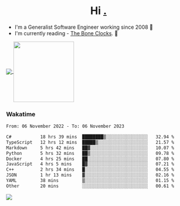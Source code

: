 <h1 align="center">Hi <a href="https://www.hackerrank.com/erasmosaraujo">.</a></h1>
 
- I'm a Generalist Software Engineer working  since 2008 🚀
- I'm currently reading - <a href="https://www.amazon.ca/Bone-Clocks-David-Mitchell/dp/0340921625">The Bone Clocks</a>. 📘
  
<p align="left">
  <a href="https://github.com/erasmosoares/github-readme-stats">
    <img
      align="center"
      src="https://github-readme-stats.vercel.app/api/top-langs/?username=erasmosoares&theme=radical&layout=compact"
    />
  </a>
  <a href="https://github.com/erasmosoares/github-readme-stats">
    <img
      align="center"
      height="165"
      src="https://github-readme-stats.vercel.app/api?username=erasmosoares&theme=radical&count_private=true&show_icons=true&custom_title=Github%20Status&hide=issues"
    />
  </a>
</p>

<!--
 ### Repo 
 
<p align="left">
 <a href="https://github.com/erasmosoares/github-readme-stats">
    <img
      align="center"
      height="165"
      src="https://github-readme-stats.vercel.app/api/pin?username=erasmosoares&repo=sample-node&title_color=fff&icon_color=f9f9f9&text_color=9f9f9f&bg_color=151515"
    />
  </a>
  <a href="https://github.com/erasmosoares/github-readme-stats">
    <img
      align="center"
      height="165"
      src="https://github-readme-stats.vercel.app/api/pin?username=erasmosoares&repo=sample-node&title_color=fff&icon_color=f9f9f9&text_color=9f9f9f&bg_color=151515"
    />
  </a>
</p>
-->

 ### Wakatime 

<!--START_SECTION:waka-->

```txt
From: 06 November 2022 - To: 06 November 2023

C#           18 hrs 39 mins  ████████▒░░░░░░░░░░░░░░░░   32.94 %
TypeScript   12 hrs 12 mins  █████▒░░░░░░░░░░░░░░░░░░░   21.57 %
Markdown     5 hrs 42 mins   ██▓░░░░░░░░░░░░░░░░░░░░░░   10.07 %
Python       5 hrs 32 mins   ██▒░░░░░░░░░░░░░░░░░░░░░░   09.78 %
Docker       4 hrs 25 mins   ██░░░░░░░░░░░░░░░░░░░░░░░   07.80 %
JavaScript   4 hrs 5 mins    █▓░░░░░░░░░░░░░░░░░░░░░░░   07.21 %
C++          2 hrs 34 mins   █░░░░░░░░░░░░░░░░░░░░░░░░   04.55 %
JSON         1 hr 13 mins    ▓░░░░░░░░░░░░░░░░░░░░░░░░   02.16 %
YAML         38 mins         ▒░░░░░░░░░░░░░░░░░░░░░░░░   01.15 %
Other        20 mins         ░░░░░░░░░░░░░░░░░░░░░░░░░   00.61 %
```

<!--END_SECTION:waka-->

![](https://komarev.com/ghpvc/?username=erasmosoares&color=brightgreen)
